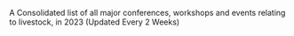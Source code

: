 A Consolidated list of all major conferences, workshops and events relating to livestock, in 2023 (Updated Every 2 Weeks)
